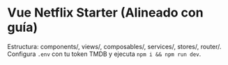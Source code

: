 
# Vue Netflix Starter (Alineado con guía)
Estructura: components/, views/, composables/, services/, stores/, router/.
Configura `.env` con tu token TMDB y ejecuta `npm i && npm run dev`.

